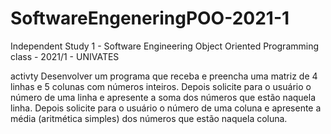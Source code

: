 # SoftwareEngeneringPOO-2021-1

Independent Study 1 - Software Engineering
 Object Oriented Programming class - 2021/1 - UNIVATES
 
 
 
activty
Desenvolver um programa que receba e preencha uma matriz de 4 linhas e 5 colunas com números inteiros. Depois solicite para o usuário o número de uma linha e apresente a soma dos números que estão naquela linha. Depois solicite para o usuário o número de uma coluna e apresente a média (aritmética simples) dos números que estão naquela coluna.
